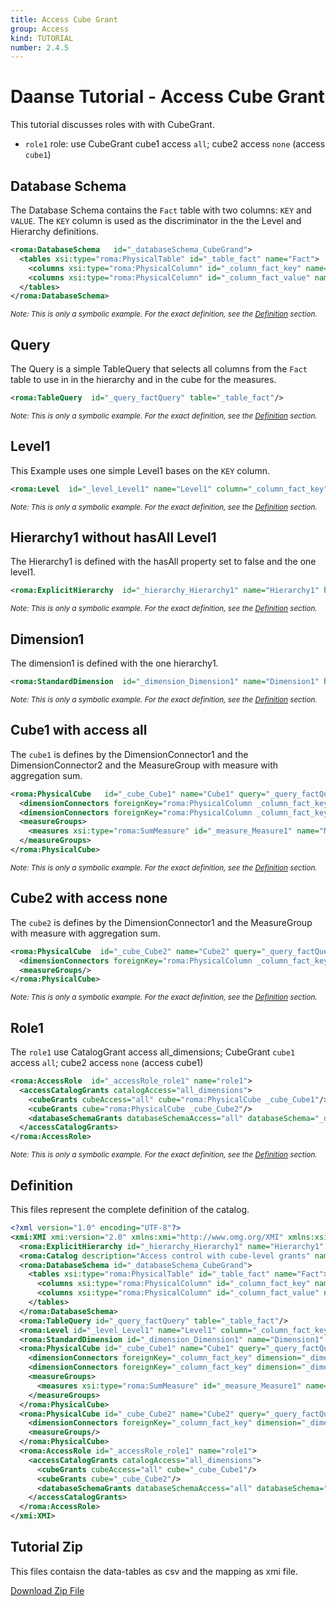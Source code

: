 ```yaml
---
title: Access Cube Grant
group: Access
kind: TUTORIAL
number: 2.4.5
---
```

# Daanse Tutorial - Access Cube Grant

This tutorial discusses roles with with CubeGrant.

- `role1` role:   use CubeGrant cube1 access `all`; cube2 access `none` (access `cube1`)



## Database Schema

The Database Schema contains the `Fact` table with two columns: `KEY` and `VALUE`. The `KEY` column is used as the discriminator in the the Level and Hierarchy definitions.


```xml
<roma:DatabaseSchema   id="_databaseSchema_CubeGrand">
  <tables xsi:type="roma:PhysicalTable" id="_table_fact" name="Fact">
    <columns xsi:type="roma:PhysicalColumn" id="_column_fact_key" name="KEY"/>
    <columns xsi:type="roma:PhysicalColumn" id="_column_fact_value" name="VALUE" type="Integer"/>
  </tables>
</roma:DatabaseSchema>

```
*<small>Note: This is only a symbolic example. For the exact definition, see the [Definition](#definition) section.</small>*
## Query

The Query is a simple TableQuery that selects all columns from the `Fact` table to use in in the hierarchy and in the cube for the measures.


```xml
<roma:TableQuery  id="_query_factQuery" table="_table_fact"/>

```
*<small>Note: This is only a symbolic example. For the exact definition, see the [Definition](#definition) section.</small>*
## Level1

This Example uses one simple Level1 bases on the `KEY` column.


```xml
<roma:Level  id="_level_Level1" name="Level1" column="_column_fact_key"/>

```
*<small>Note: This is only a symbolic example. For the exact definition, see the [Definition](#definition) section.</small>*
## Hierarchy1 without hasAll Level1

The Hierarchy1 is defined with the hasAll property set to false and the one level1.


```xml
<roma:ExplicitHierarchy  id="_hierarchy_Hierarchy1" name="Hierarchy1" hasAll="false" primaryKey="_column_fact_key" query="_query_factQuery" levels="_level_Level1"/>

```
*<small>Note: This is only a symbolic example. For the exact definition, see the [Definition](#definition) section.</small>*
## Dimension1

The dimension1 is defined with the one hierarchy1.


```xml
<roma:StandardDimension  id="_dimension_Dimension1" name="Dimension1" hierarchies="roma:ExplicitHierarchy _hierarchy_Hierarchy1"/>

```
*<small>Note: This is only a symbolic example. For the exact definition, see the [Definition](#definition) section.</small>*
## Cube1 with access all

The `cube1` is defines by the DimensionConnector1 and the DimensionConnector2  and the MeasureGroup with measure with aggregation sum.


```xml
<roma:PhysicalCube   id="_cube_Cube1" name="Cube1" query="_query_factQuery">
  <dimensionConnectors foreignKey="roma:PhysicalColumn _column_fact_key" dimension="roma:StandardDimension _dimension_Dimension1" overrideDimensionName="Dimension1" id="_dimensionConnector_dimension11"/>
  <dimensionConnectors foreignKey="roma:PhysicalColumn _column_fact_key" dimension="roma:StandardDimension _dimension_Dimension1" overrideDimensionName="Dimension2" id="_dimensionConnector_dimension12"/>
  <measureGroups>
    <measures xsi:type="roma:SumMeasure" id="_measure_Measure1" name="Measure1" column="_column_fact_value"/>
  </measureGroups>
</roma:PhysicalCube>

```
*<small>Note: This is only a symbolic example. For the exact definition, see the [Definition](#definition) section.</small>*
## Cube2 with access none

The `cube2` is defines by the DimensionConnector1 and the MeasureGroup with measure with aggregation sum.


```xml
<roma:PhysicalCube  id="_cube_Cube2" name="Cube2" query="_query_factQuery">
  <dimensionConnectors foreignKey="roma:PhysicalColumn _column_fact_key" dimension="roma:StandardDimension _dimension_Dimension1" overrideDimensionName="Dimension1" id="_dimensionConnector_dimension1"/>
  <measureGroups/>
</roma:PhysicalCube>

```
*<small>Note: This is only a symbolic example. For the exact definition, see the [Definition](#definition) section.</small>*
## Role1

The `role1` use CatalogGrant access all_dimensions; CubeGrant `cube1` access `all`; cube2 access `none` (access cube1)


```xml
<roma:AccessRole  id="_accessRole_role1" name="role1">
  <accessCatalogGrants catalogAccess="all_dimensions">
    <cubeGrants cubeAccess="all" cube="roma:PhysicalCube _cube_Cube1"/>
    <cubeGrants cube="roma:PhysicalCube _cube_Cube2"/>
    <databaseSchemaGrants databaseSchemaAccess="all" databaseSchema="_databaseSchema_CubeGrand"/>
  </accessCatalogGrants>
</roma:AccessRole>

```
*<small>Note: This is only a symbolic example. For the exact definition, see the [Definition](#definition) section.</small>*

## Definition

This files represent the complete definition of the catalog.

```xml
<?xml version="1.0" encoding="UTF-8"?>
<xmi:XMI xmi:version="2.0" xmlns:xmi="http://www.omg.org/XMI" xmlns:xsi="http://www.w3.org/2001/XMLSchema-instance" xmlns:roma="https://www.daanse.org/spec/org.eclipse.daanse.rolap.mapping">
  <roma:ExplicitHierarchy id="_hierarchy_Hierarchy1" name="Hierarchy1" hasAll="false" primaryKey="_column_fact_key" query="_query_factQuery" levels="_level_Level1"/>
  <roma:Catalog description="Access control with cube-level grants" name="Daanse Tutorial - Access Cube Grant" cubes="_cube_Cube1 _cube_Cube2" accessRoles="_accessRole_role1" dbschemas="_databaseSchema_CubeGrand"/>
  <roma:DatabaseSchema id="_databaseSchema_CubeGrand">
    <tables xsi:type="roma:PhysicalTable" id="_table_fact" name="Fact">
      <columns xsi:type="roma:PhysicalColumn" id="_column_fact_key" name="KEY"/>
      <columns xsi:type="roma:PhysicalColumn" id="_column_fact_value" name="VALUE" type="Integer"/>
    </tables>
  </roma:DatabaseSchema>
  <roma:TableQuery id="_query_factQuery" table="_table_fact"/>
  <roma:Level id="_level_Level1" name="Level1" column="_column_fact_key"/>
  <roma:StandardDimension id="_dimension_Dimension1" name="Dimension1" hierarchies="_hierarchy_Hierarchy1"/>
  <roma:PhysicalCube id="_cube_Cube1" name="Cube1" query="_query_factQuery">
    <dimensionConnectors foreignKey="_column_fact_key" dimension="_dimension_Dimension1" overrideDimensionName="Dimension1" id="_dimensionConnector_dimension11"/>
    <dimensionConnectors foreignKey="_column_fact_key" dimension="_dimension_Dimension1" overrideDimensionName="Dimension2" id="_dimensionConnector_dimension12"/>
    <measureGroups>
      <measures xsi:type="roma:SumMeasure" id="_measure_Measure1" name="Measure1" column="_column_fact_value"/>
    </measureGroups>
  </roma:PhysicalCube>
  <roma:PhysicalCube id="_cube_Cube2" name="Cube2" query="_query_factQuery">
    <dimensionConnectors foreignKey="_column_fact_key" dimension="_dimension_Dimension1" overrideDimensionName="Dimension1" id="_dimensionConnector_dimension1"/>
    <measureGroups/>
  </roma:PhysicalCube>
  <roma:AccessRole id="_accessRole_role1" name="role1">
    <accessCatalogGrants catalogAccess="all_dimensions">
      <cubeGrants cubeAccess="all" cube="_cube_Cube1"/>
      <cubeGrants cube="_cube_Cube2"/>
      <databaseSchemaGrants databaseSchemaAccess="all" databaseSchema="_databaseSchema_CubeGrand"/>
    </accessCatalogGrants>
  </roma:AccessRole>
</xmi:XMI>

```



## Tutorial Zip
This files contaisn the data-tables as csv and the mapping as xmi file.

<a href="./zip/tutorial.access.cubegrand.zip" download>Download Zip File</a>
